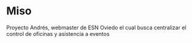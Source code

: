 # Miso
Proyecto Andrés, webmaster de ESN Oviedo el cual busca centralizar el control de oficinas y asistencia a eventos
